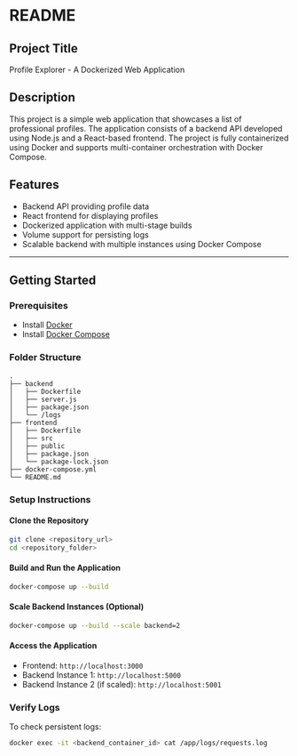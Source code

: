# README

## Project Title
Profile Explorer - A Dockerized Web Application

## Description
This project is a simple web application that showcases a list of professional profiles. The application consists of a backend API developed using Node.js and a React-based frontend. The project is fully containerized using Docker and supports multi-container orchestration with Docker Compose.

## Features
- Backend API providing profile data
- React frontend for displaying profiles
- Dockerized application with multi-stage builds
- Volume support for persisting logs
- Scalable backend with multiple instances using Docker Compose

---

## Getting Started

### Prerequisites
- Install [Docker](https://www.docker.com/)
- Install [Docker Compose](https://docs.docker.com/compose/)

### Folder Structure
```plaintext
.
├── backend
│   ├── Dockerfile
│   ├── server.js
│   ├── package.json
│   └── /logs
├── frontend
│   ├── Dockerfile
│   ├── src
│   ├── public
│   ├── package.json
│   └── package-lock.json
├── docker-compose.yml
└── README.md
```

### Setup Instructions

#### Clone the Repository
```bash
git clone <repository_url>
cd <repository_folder>
```

#### Build and Run the Application
```bash
docker-compose up --build
```

#### Scale Backend Instances (Optional)
```bash
docker-compose up --build --scale backend=2
```

#### Access the Application
- Frontend: `http://localhost:3000`
- Backend Instance 1: `http://localhost:5000`
- Backend Instance 2 (if scaled): `http://localhost:5001`

### Verify Logs
To check persistent logs:
```bash
docker exec -it <backend_container_id> cat /app/logs/requests.log
```

